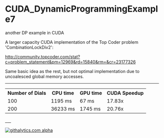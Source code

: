 CUDA_DynamicProgrammingExample7
===============================

another DP example in CUDA

A larger capacity CUDA implementation of the Top Coder problem 'CombinationLockDiv2':

http://community.topcoder.com/stat?c=problem_statement&pm=12969&rd=15840&rm=&cr=23177326


Same basic idea as the rest, but not optimal implementation due to uncoalesced global memory accesses.

____
<table>
<tr>
    <th>Number of Dials</th><th>CPU time</th><th>GPU time</th><th>CUDA Speedup</th>
</tr>

  <tr>
    <td>100</td><td> 1195 ms</td><td>  67 ms</td><td> 17.83x</td>
  </tr>
  <tr>
    <td>200</td><td> 36233 ms</td><td>  1745 ms</td><td> 20.76x</td>
  </tr>
</table>  
___  

<script>
  (function(i,s,o,g,r,a,m){i['GoogleAnalyticsObject']=r;i[r]=i[r]||function(){
  (i[r].q=i[r].q||[]).push(arguments)},i[r].l=1*new Date();a=s.createElement(o),
  m=s.getElementsByTagName(o)[0];a.async=1;a.src=g;m.parentNode.insertBefore(a,m)
  })(window,document,'script','//www.google-analytics.com/analytics.js','ga');

  ga('create', 'UA-43459430-1', 'github.com');
  ga('send', 'pageview');

</script>


[![githalytics.com alpha](https://cruel-carlota.pagodabox.com/34ae2f5d510630ae597a0fdf3187a7fe "githalytics.com")](http://githalytics.com/OlegKonings/CUDA_DynamicProgrammingExample7)

